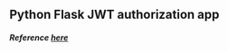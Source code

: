 ## Python Flask JWT authorization app

##### Reference [here](https://codeburst.io/jwt-authorization-in-flask-c63c1acf4eeb)